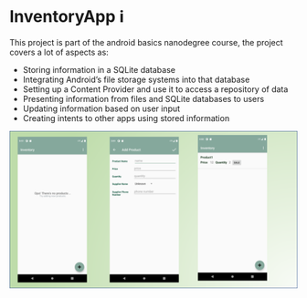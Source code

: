 # InventoryApp :information_source:
This project is part of the android basics nanodegree course, the project covers a lot of aspects as:

* Storing information in a SQLite database
* Integrating Android’s file storage systems into that database
* Setting up a Content Provider and use it to access a repository of data
* Presenting information from files and SQLite databases to users
* Updating information based on user input
* Creating intents to other apps using stored information

![screenshot](https://github.com/abeerqqq/InventoryApp1/blob/master/Picture9.png)
